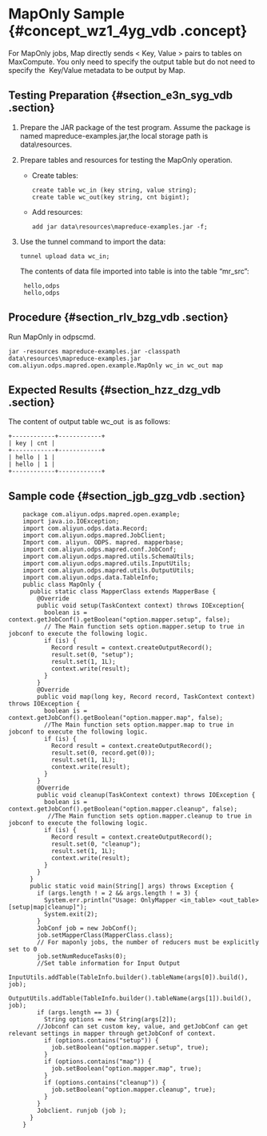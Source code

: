 # MapOnly Sample {#concept_wz1_4yg_vdb .concept}

For MapOnly jobs, Map directly sends < Key, Value \> pairs to tables on MaxCompute. You only need to specify the output table but do not need to specify the  Key/Value metadata to be output by Map.

## Testing Preparation {#section_e3n_syg_vdb .section}

1.  Prepare the JAR package of the test program. Assume the package is named mapreduce-examples.jar,the local storage path is data\\resources.
2.  Prepare tables and resources for testing the MapOnly operation.
    -   Create tables:

        ```
        create table wc_in (key string, value string);
        create table wc_out(key string, cnt bigint);
        ```

    -   Add resources:

        ```
        add jar data\resources\mapreduce-examples.jar -f;
        ```

3.  Use the tunnel command to import the data:

    ```
    tunnel upload data wc_in;
    ```

    The contents of data file imported into table is into the table “mr\_src”:

    ```
     hello,odps
     hello,odps
    ```


## Procedure {#section_rlv_bzg_vdb .section}

Run MapOnly in odpscmd.

```
jar -resources mapreduce-examples.jar -classpath data\resources\mapreduce-examples.jar
com.aliyun.odps.mapred.open.example.MapOnly wc_in wc_out map
```

## Expected Results {#section_hzz_dzg_vdb .section}

The content of output table wc\_out  is as follows:

```
+------------+------------+
| key | cnt |
+------------+------------+
| hello | 1 |
| hello | 1 |
+------------+------------+
```

## Sample code {#section_jgb_gzg_vdb .section}

```
    package com.aliyun.odps.mapred.open.example;
    import java.io.IOException;
    import com.aliyun.odps.data.Record;
    import com.aliyun.odps.mapred.JobClient;
    Import com. aliyun. ODPS. mapred. mapperbase;
    import com.aliyun.odps.mapred.conf.JobConf;
    import com.aliyun.odps.mapred.utils.SchemaUtils;
    import com.aliyun.odps.mapred.utils.InputUtils;
    import com.aliyun.odps.mapred.utils.OutputUtils;
    import com.aliyun.odps.data.TableInfo;
    public class MapOnly {
      public static class MapperClass extends MapperBase {
        @Override
        public void setup(TaskContext context) throws IOException{
          boolean is = context.getJobConf().getBoolean("option.mapper.setup", false);
          // The Main function sets option.mapper.setup to true in jobconf to execute the following logic.
          if (is) {
            Record result = context.createOutputRecord();
            result.set(0, "setup");
            result.set(1, 1L);
            context.write(result);
          }
        }
        @Override
        public void map(long key, Record record, TaskContext context) throws IOException {
          boolean is = context.getJobConf().getBoolean("option.mapper.map", false);
          //The Main function sets option.mapper.map to true in jobconf to execute the following logic.
          if (is) {
            Record result = context.createOutputRecord();
            result.set(0, record.get(0));
            result.set(1, 1L);
            context.write(result);
          }
        }
        @Override
        public void cleanup(TaskContext context) throws IOException {
          boolean is = context.getJobConf().getBoolean("option.mapper.cleanup", false);
           //The Main function sets option.mapper.cleanup to true in jobconf to execute the following logic.
          if (is) {
            Record result = context.createOutputRecord();
            result.set(0, "cleanup");
            result.set(1, 1L);
            context.write(result);
          }
        }
      }
      public static void main(String[] args) throws Exception {
        if (args.length ! = 2 && args.length ! = 3) {
          System.err.println("Usage: OnlyMapper <in_table> <out_table> [setup|map|cleanup]");
          System.exit(2);
        }
        JobConf job = new JobConf();
        job.setMapperClass(MapperClass.class);
        // For maponly jobs, the number of reducers must be explicitly set to 0
        job.setNumReduceTasks(0);
        //Set table information for Input Output
        InputUtils.addTable(TableInfo.builder().tableName(args[0]).build(), job);
        OutputUtils.addTable(TableInfo.builder().tableName(args[1]).build(), job);
        if (args.length == 3) {
          String options = new String(args[2]);
        //Jobconf can set custom key, value, and getJobConf can get relevant settings in mapper through getJobConf of context.
          if (options.contains("setup")) {
            job.setBoolean("option.mapper.setup", true);
          }
          if (options.contains("map")) {
            job.setBoolean("option.mapper.map", true);
          }
          if (options.contains("cleanup")) {
            job.setBoolean("option.mapper.cleanup", true);
          }
        }
        Jobclient. runjob (job );
      }
    }

```

